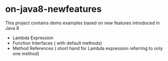 # on-java8-newfeatures
This project contains demo examples based on new features introduced in Java 8
- Lambda Expression
- Function Interfaces ( with default methods)
- Method References ( short hand for Lambda expression referring to only one method)
